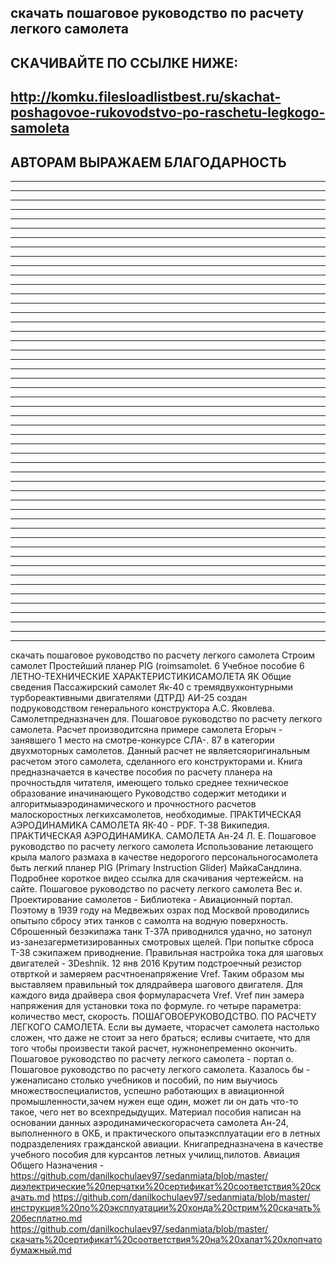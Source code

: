 скачать пошаговое руководство по расчету легкого самолета
--------------------------------------------------
СКАЧИВАЙТЕ ПО ССЫЛКЕ НИЖЕ:
--------------------------------------------------
http://komku.filesloadlistbest.ru/skachat-poshagovoe-rukovodstvo-po-raschetu-legkogo-samoleta
--------------------------------------------------
АВТОРАМ ВЫРАЖАЕМ БЛАГОДАРНОСТЬ
--------------------------------------------------
--------------------------------------------------
--------------------------------------------------
--------------------------------------------------
--------------------------------------------------
--------------------------------------------------
--------------------------------------------------
--------------------------------------------------
--------------------------------------------------
--------------------------------------------------
--------------------------------------------------
--------------------------------------------------
--------------------------------------------------
--------------------------------------------------
--------------------------------------------------
--------------------------------------------------
--------------------------------------------------
--------------------------------------------------
--------------------------------------------------
--------------------------------------------------
--------------------------------------------------
--------------------------------------------------
--------------------------------------------------
--------------------------------------------------
--------------------------------------------------
--------------------------------------------------
--------------------------------------------------
--------------------------------------------------
--------------------------------------------------
--------------------------------------------------
--------------------------------------------------
--------------------------------------------------
--------------------------------------------------
--------------------------------------------------
--------------------------------------------------
--------------------------------------------------
--------------------------------------------------
--------------------------------------------------
--------------------------------------------------
--------------------------------------------------
--------------------------------------------------
--------------------------------------------------
--------------------------------------------------
--------------------------------------------------
--------------------------------------------------
--------------------------------------------------
--------------------------------------------------
--------------------------------------------------
--------------------------------------------------
--------------------------------------------------
--------------------------------------------------
скачать пошаговое руководство по расчету легкого самолета Строим самолет Простейший планер PIG (roimsamolet. 6 Учебное пособие 6 ЛЕТНО-ТЕХНИЧЕСКИЕ ХАРАКТЕРИСТИКИСАМОЛЕТА ЯК Общие сведения Пассажирский самолет Як-40 с тремядвухконтурными турбореактивными двигателями (ДТРД) АИ-25 создан подруководством генерального конструктора А.С. Яковлева. Самолетпредназначен для. Пошаговое руководство по расчету легкого самолета. Расчет производитсяна примере самолета Егорыч - занявшего 1 место на смотре-конкурсе СЛА-. 87 в категории двухмоторных самолетов. Данный расчет не являетсяоригинальным расчетом этого самолета, сделанного его конструкторами и. Книга предназначается в качестве пособия по расчету планера на прочностьдля читателя, имеющего только среднее техническое образование иначинающего  Руководство содержит методики и алгоритмыаэродинамического и прочностного расчетов малоскоростных легкихсамолетов, необходимые. ПРАКТИЧЕСКАЯ АЭРОДИНАМИКА САМОЛЕТА ЯК-40 - PDF. Т-38  Википедия. ПРАКТИЧЕСКАЯ АЭРОДИНАМИКА. САМОЛЕТА Ан-24 Л. Е. Пошаговое руководство по расчету легкого самолета  Использование летающего крыла малого размаха в качестве недорогого персональногосамолета  быть легкий планер PIG (Primary Instruction Glider) МайкаСандлина. Подробнее  короткое видео  ссылка для скачивания чертежейсм. на сайте. Пошаговое руководство по расчету легкого самолета Вес и. Проектирование самолетов - Библиотека - Авиационный портал. Поэтому в 1939 году на Медвежьих озрах под Москвой проводились опытыпо сбросу этих танков с самолта на водную поверхность. Сброшенный безэкипажа танк Т-37А приводнился удачно, но затонул из-занезагерметизированных смотровых щелей. При попытке сброса Т-38 сэкипажем приводнение. Правильная настройка тока для шаговых двигателей - 3Deshnik. 12 янв 2016  Крутим подстроечный резистор отврткой и замеряем расчтноенапряжение Vref. Таким образом мы выставляем правильный ток длядрайвера шагового двигателя. Для каждого вида драйвера своя формуларасчета Vref. Vref  пин замера напряжения для установки тока по формуле. го четыре параметра: количество мест, скорость. ПОШАГОВОЕРУКОВОДСТВО. ПО РАСЧЕТУ ЛЕГКОГО САМОЛЕТА. Если вы думаете, чторасчет самолета настолько сложен, что даже не стоит за него браться; есливы считаете, что для того чтобы произвести такой расчет, нужнонепременно окончить.
Пошаговое руководство по расчету легкого самолета - портал о. Пошаговое руководство по расчету легкого самолета. Казалось бы - уженаписано столько учебников и пособий, по ним выучиось множествоспециалистов, успешно работающих в авиационной промышленности,зачем нужен еще один, может ли он дать что-то такое, чего нет во всехпредыдущих. Материал пособия написан на основании данных аэродинамическогорасчета самолета Ан-24, выполненного в ОКБ, и практического опытаэксплуатации его в летных подразделениях гражданской авиации. Книгапредназначена в качестве учебного пособия для курсантов летных училищ,пилотов. Авиация Общего Назначения -
https://github.com/danilkochulaev97/sedanmiata/blob/master/диэлектрические%20перчатки%20сертификат%20соответствия%20скачать.md
https://github.com/danilkochulaev97/sedanmiata/blob/master/инструкция%20по%20эксплуатации%20хонда%20стрим%20скачать%20бесплатно.md
https://github.com/danilkochulaev97/sedanmiata/blob/master/скачать%20сертификат%20соответствия%20на%20халат%20хлопчатобумажный.md